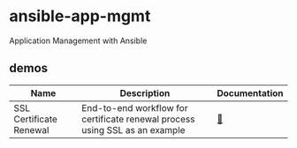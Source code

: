 # ansible-app-mgmt

Application Management with Ansible

## demos

| Name | Description | Documentation |
| --- | --- | --- |
| SSL Certificate Renewal | End-to-end workflow for certificate renewal process using SSL as an example | [📝](./docs/ssl_certificate_renewal.md)
